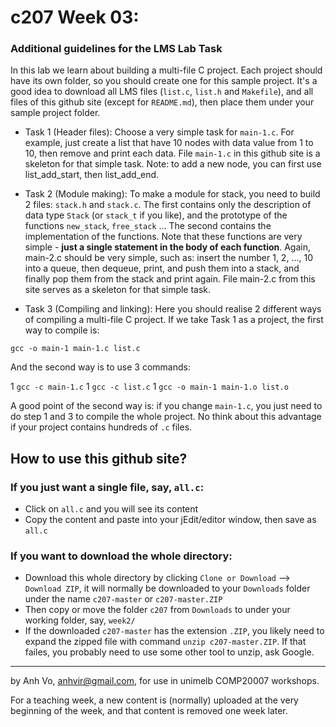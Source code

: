 c207 Week 03:
=======
### Additional guidelines for the LMS Lab Task
In this lab we learn about building a multi-file C project.
Each project should have its own folder, so you should create one
for this sample project. It's a good idea to download all LMS
files (`list.c`, `list.h` and `Makefile`), and all files of this
github site (except for `README.md`), then place them under your
sample project folder.
 
  * Task 1 (Header files): Choose a very simple task for `main-1.c`. 
For example, just create a list that have 10 nodes with data value
from 1 to 10, then remove and print each data. File `main-1.c` in this github
site is a skeleton for that simple task. Note: to add a new node, 
you can first use list_add_start, then list_add_end. 

  * Task 2 (Module making): To make a module for stack, you need to
build 2 files: `stack.h` and `stack.c`. The first contains only 
the description of data type `Stack` (or `stack_t` if you like), and 
the prototype of the functions `new_stack`, `free_stack` ... The second
contains the implementation of the functions. Note that these functions
are very simple - **just a single statement in the body of each function**.
Again, main-2.c should be very simple, such as: insert the number 1, 2, ...,
10 into a queue, then dequeue, print, and push them into a stack, and
finally pop them from the stack and print again. File main-2.c from this
site serves as a skeleton for that simple task.

  * Task 3 (Compiling and linking): Here you should realise 2 different 
ways of compiling a multi-file C project. If we take Task 1 as a project, the first way to compile is:

`gcc -o main-1 main-1.c list.c`

And the second way is to use 3 commands:

  1 `gcc -c main-1.c`
  1 `gcc -c list.c`
  1 `gcc -o main-1 main-1.o list.o`

A good point of the second way is: if you change `main-1.c`, you just need to do step 1 and 3 to compile the whole project.
 No think about this advantage if your project contains hundreds of `.c` files.



How to use this github site?
----------------------------
### If you just want a single file, say, `all.c`:
  * Click on `all.c` and you will see its content 
  * Copy the content and paste into your jEdit/editor window, then save as `all.c`

### If you want to download the whole directory:
  * Download this whole directory by clicking `Clone or Download` --> `Download ZIP`, it will normally be downloaded to your `Downloads` folder under the name `c207-master` or `c207-master.ZIP`
  * Then copy or move the folder `c207` from `Downloads` to under your working folder, say, `week2/`
  * If the downloaded `c207-master` has the extension `.ZIP`, you likely need to expand the zipped file with command `unzip c207-master.ZIP`. If that failes, you probably need to use some other tool to unzip, ask Google.
 
-------------------------------------------------------------
by Anh Vo, anhvir@gmail.com, for use in unimelb COMP20007 workshops.

For a teaching week, a new content is (normally) uploaded at the very beginning of the week, and that content is removed one week later.
